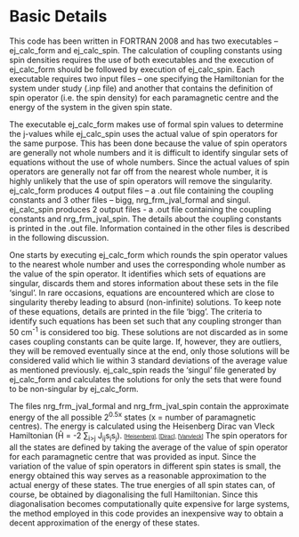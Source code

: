 <html><head></head><body>
<h1>Basic Details</h1>

<p>This code has been written in FORTRAN 2008 and has two executables – ej_calc_form and ej_calc_spin. 
The calculation of coupling constants using spin densities requires the use of both executables and the execution of ej_calc_form should 
be followed by execution of ej_calc_spin. Each executable requires two input files – one specifying the Hamiltonian for the system under study 
(.inp file) and another that contains the definition of spin operator (i.e. the spin density) for each paramagnetic centre and the energy 
of the system in the given spin state.</p>


<p>The executable ej_calc_form makes use of formal spin values to determine the j-values while ej_calc_spin uses the actual value of spin operators 
for the same purpose. This has been done because the value of spin operators are generally not whole numbers and it is difficult to identify singular 
sets of equations without the use of whole numbers. Since the actual values of spin operators are generally not far off from the nearest whole number, 
it is highly unlikely that the use of spin operators will remove the singularity. ej_calc_form produces 4 output files – a .out file containing 
the coupling constants and 3 other files – bigg, nrg_frm_jval_formal and singul. ej_calc_spin produces 2 output files - a .out file containing the coupling constants and nrg_frm_jval_spin. The details about the coupling constants is printed in the .out file. 
Information contained in the other files is described in the following discussion.</p>



<p>One starts by executing ej_calc_form which rounds the spin operator values to the nearest whole number and uses the corresponding whole number as the 
value of the spin operator. It identifies which sets of equations are singular, discards them and stores information about these sets in the file ‘singul’. 
In rare occasions, equations are encountered which are close to singularity thereby leading to absurd (non-infinite) solutions. To keep note of these equations, 
details are printed in the file ‘bigg’. The criteria to identify such equations has been set such that any coupling stronger than 50 cm<sup>-1</sup> is considered too big. 
These solutions are not discarded as in some cases coupling constants can be quite large. If, however, they are outliers, they will be removed eventually since at 
the end, only those solutions will be considered valid which lie within 3 standard deviations of the average value as mentioned previously. 
ej_calc_spin reads the ‘singul’ file generated by ej_calc_form and calculates the solutions for only the sets that were found to be non-singular by ej_calc_form.</p>


<p>The files nrg_frm_jval_formal and nrg_frm_jval_spin contain the approximate energy of the all possible 2<sup>0.5x</sup> states (x = number of paramagnetic centres). 
The energy is calculated using the Heisenberg Dirac van Vleck Hamiltonian (H&#770 = -2 &sum;<sub>i>j</sub> J<sub>ij</sub>s<sub>i</sub>s<sub>j</sub>). 
<font face="Arial, Helvetica, sans-serif" size="-2">[<a href="refs#Heisenberg" class="showTip Heisenberg">Heisenberg</a>], [<a href="refs#Dirac" 
class="showTip Dirac">Dirac</a>], [<a href="refs#Vanvleck" class="showTip Vanvleck">Vanvleck</a>]</font> 
The spin operators for all the states are defined by taking the average of the value of spin operator for each paramagnetic centre that was provided as input. 
Since the variation of the value of spin operators in different spin states is small, the energy obtained this way serves as a reasonable approximation to the 
actual energy of these states. The true energies of all spin states can, of course, be obtained by diagonalising the full Hamiltonian. Since this diagonalisation 
becomes computationally quite expensive for large systems, the method employed in this code provides an inexpensive way to obtain a decent approximation of the 
energy of these states.</p>



<p></p>


    
</body></html>
